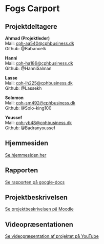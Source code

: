 # Fogs Carport

## Projektdeltagere

**Ahmad (Projektleder)**<br>
Mail: cph-aa540@cphbusiness.dk <br>
Github: @Babanoelk<br>

**Hanni**<br>
Mail: cph-ha186@cphbusiness.dk<br>
Github: @HanniSalman<br>

**Lasse**<br>
Mail: cph-lh225@cphbusiness.dk<br>
Github: @Lassekh<br>

**Solomon**<br>
Mail: cph-sm492@cphbusiness.dk<br>
Github: @Solo-king100<br>

**Youssef**<br>
Mail: cph-yb48@cphbusiness.dk<br>
Github: @Badranyoussef<br>

## Hjemmesiden

[Se hjemmesiden her](http://159.223.19.33:7071/)

## Rapporten

[Se rapporten på google-docs](https://docs.google.com/document/d/1nJnWDTu2GeEfQiUzqrGFB_lpO_eYUiMABVNJ66xrqT8/edit?pli=1)

## Projektbeskrivelsen

[Se projektbeskrivelsen på Moodle](https://cphbusiness.mrooms.net/mod/book/view.php?id=639642)

## Videopræsentationen

[Se videopræsentation af projektet på YouTube]()
